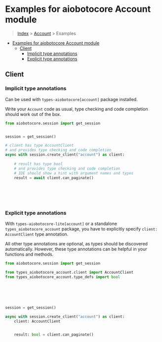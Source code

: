 <a id="examples-for-aiobotocore-account-module"></a>

# Examples for aiobotocore Account module

> [Index](../README.md) > [Account](./README.md) > Examples

- [Examples for aiobotocore Account module](#examples-for-aiobotocore-account-module)
  - [Client](#client)
    - [Implicit type annotations](#implicit-type-annotations)
    - [Explicit type annotations](#explicit-type-annotations)

<a id="client"></a>

## Client

<a id="implicit-type-annotations"></a>

### Implicit type annotations

Can be used with `types-aiobotocore[account]` package installed.

Write your `Account` code as usual, type checking and code completion should
work out of the box.

```python
from aiobotocore.session import get_session


session = get_session()

# client has type AccountClient
# and provides type checking and code completion
async with session.create_client("account") as client:
    
    # result has type bool
    # and provides type checking and code completion
    # IDE should show a hint with argument names and types
    result = await client.can_paginate()
    

    

    
```

<a id="explicit-type-annotations"></a>

### Explicit type annotations

With `types-aiobotocore-lite[account]` or a standalone
`types_aiobotocore_account` package, you have to explicitly specify
`client: AccountClient` type annotation.

All other type annotations are optional, as types should be discovered
automatically. However, these type annotations can be helpful in your functions
and methods.

```python
from aiobotocore.session import get_session

from types_aiobotocore_account.client import AccountClient
from types_aiobotocore_account.type_defs import bool






session = get_session()

async with session.create_client("account") as client:
    client: AccountClient

    
    result: bool = client.can_paginate()
    

    

    
```
